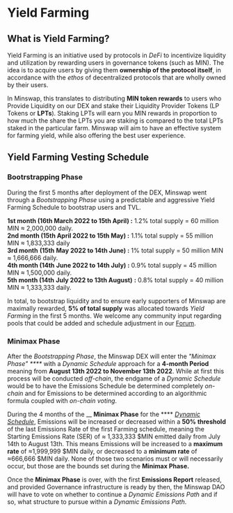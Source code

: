 # Yield Farming

## What is Yield Farming?

Yield Farming is an initiative used by protocols in _DeFi_ to incentivize liquidity and utilization by rewarding users in governance tokens (such as MIN). The idea is to acquire users by giving them **ownership of the protocol itself**, in accordance with the _ethos_ of decentralized protocols that are wholly owned by their users.

In Minswap, this translates to distributing **MIN token rewards** to users who Provide Liquidity on our DEX and stake their Liquidity Provider Tokens (LP Tokens or **LPTs**). Staking LPTs will earn you MIN rewards in proportion to how much the share the LPTs you are staking is compared to the total LPTs staked in the particular farm. Minswap will aim to have an effective system for farming yield, while also offering the best user experience.

## **Yield Farming Vesting Schedule**

### Bootrstrapping Phase&#x20;

During the first 5 months after deployment of the DEX, Minswap went through a _Bootstrapping Phase_ using a predictable and aggressive Yield Farming Schedule to bootstrap users and TVL.

**1st month (16th March 2022 to 15th April) :** 1.2% total supply = 60 million MIN ≈ 2,000,000 daily. \
**2nd month (15th April 2022 to 15th May) :** 1.1% total supply = 55 million MIN ≈ 1,833,333 daily \
**3rd month** **(15th** **May 2022 to 14th June) :** 1% total supply = 50 million MIN ≈ 1,666,666 daily. \
**4th month (14th** **June 2022 to 14th July) :** 0.9% total supply = 45 million MIN ≈ 1,500,000 daily. \
**5th month (14th** **July 2022 to 13th August)** **:** 0.8% total supply = 40 million MIN ≈ 1,333,333 daily.

In total, to bootstrap liquidity and to ensure early supporters of Minswap are maximally rewarded, **5% of total supply** was allocated towards _Yield Farming_ in the first 5 months. We welcome any community input regarding pools that could be added and schedule adjustment in our [Forum](https://forum.minswap.org/).

### **Minimax** Phase&#x20;

After the _Bootstrapping Phase_, the Minswap DEX will enter the _"Minimax Phase" ****_ with a _Dynamic Schedule_ approach for a **4-month Period** meaning from **August 13th 2022 to November 13th 2022**. While at first this process will be conducted _off-chain_, the endgame of a _Dynamic Schedule_ would be to have the Emissions Schedule be determined completely _on-chain_ and for Emissions to be determined according to an algorithmic formula coupled with _on-chain voting_.

During the 4 months of the __ **Minimax Phase** for the **** [_Dynamic Schedule_](https://minswap-labs.medium.com/minomics-research-part-2-introducing-dynamic-emission-schedules-974783ef1f8d), Emissions will be increased or decreased within a **50% threshold** of the last Emissions Rate of the first Farming schedule, meaning the Starting Emissions Rate (SER) of ≈ 1,333,333 $MIN emitted daily from July 14th to August 13th. This means Emissions will be increased to a **maximum rate** of ≈1,999,999 $MIN daily, or decreased to a **minimum rate** of ≈666,666 $MIN daily. None of those two scenarios must or will necessarily occur, but those are the bounds set during the **Minimax Phase.**&#x20;

Once the **Minimax Phase** is over, with the first **Emissions Report** released, and provided Governance infrastructure is ready by then, the Minswap DAO will have to vote on whether to continue a _Dynamic Emissions_ _Path_ and if so, what structure to pursue within a _Dynamic Emissions Path_.



